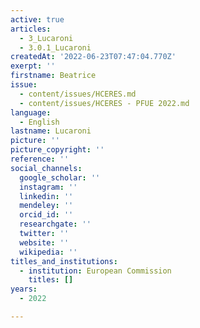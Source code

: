 ```yaml
---
active: true
articles:
  - 3_Lucaroni
  - 3.0.1_Lucaroni
createdAt: '2022-06-23T07:47:04.770Z'
exerpt: ''
firstname: Beatrice
issue:
  - content/issues/HCERES.md
  - content/issues/HCERES - PFUE 2022.md
language:
  - English
lastname: Lucaroni
picture: ''
picture_copyright: ''
reference: ''
social_channels:
  google_scholar: ''
  instagram: ''
  linkedin: ''
  mendeley: ''
  orcid_id: ''
  researchgate: ''
  twitter: ''
  website: ''
  wikipedia: ''
titles_and_institutions:
  - institution: European Commission
    titles: []
years:
  - 2022

---
```

